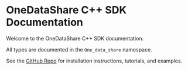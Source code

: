 OneDataShare C++ SDK Documentation
====================================

Welcome to the OneDataShare C++ SDK documentation.

All types are documented in the `One_data_share` namespace.

See the [GitHub Repo](https://github.com/didclab/CClient) for installation instructions, tutorials, and examples.